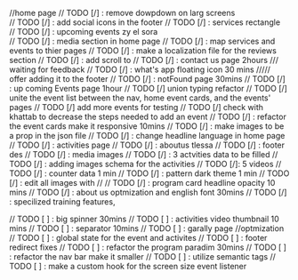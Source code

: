 //home page
// TODO [/] : remove dowpdown on larg screens  
// TODO [/] : add social icons in the footer
// TODO [/] : services rectangle  
// TODO [/] : upcoming events zy el sora  
// TODO [/] : media section in home page
// TODO [/] : map services and events to thier pages
// TODO [/] : make a localization file for the reviews section
// TODO [/] : add scroll to
// TODO [/] : contact us page 2hours /// waiting for feedback
// TODO [/] : what's app floating icon 30 mins ///// offer adding it to the footer
// TODO [/] : notFound page 30mins
// TODO [/] : up coming Events page 1hour
// TODO [/] union typing refactor
// TODO [/] unite the event list between the nav, home event cards, and the events' pages
// TODO [/] add more events for testing
// TODO [/] check with khattab to decrease the steps needed to add an event
// TODO [/] : refactor the event cards make it responsive 10mins
// TODO [/] : make images to be a prop in the json file
// TODO [/] : change headline language in home page
// TODO [/] : activities page
// TODO [/] : aboutus tlessa
// TODO [/] : footer des
// TODO [/] : media images
// TODO [/] : 3 actvities data to be filled
// TODO [/] : adding images schema for the activities
// TODO [/]: 5 videos
// TODO [/] : counter data 1 min
// TODO [/] : pattern dark theme 1 min
// TODO [/] : edit all images with //
// TODO [/] : program card headline opacity 10 mins
// TODO [/] : about us optmization and english font 30mins
// TODO [/] : specilized training features,

// TODO [ ] : big spinner 30mins
// TODO [ ] : activities video thumbnail 10 mins
// TODO [ ] : separator 10mins
// TODO [ ] : garally page
//optmization
// TODO [ ] : global state for the event and activites
// TODO [ ] : footer redirect fixes
// TODO [ ] : refactor the program paradim 30mins
// TODO [ ] : refactor the nav bar make it smaller
// TODO [ ] : utilize semantic tags
// TODO [ ] : make a custom hook for the screen size event listener
